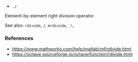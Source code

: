 - `./`

Element-by-element right division operator.

See also: `rdivide`, `/`, `mrdivide`, `.\`.

### References

- https://www.mathworks.com/help/matlab/ref/rdivide.html
- https://octave.sourceforge.io/octave/function/rdivide.html

